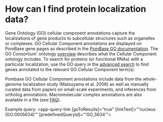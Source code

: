 # How can I find protein localization data?
<!-- pombase_categories: Finding data,Using ontologies -->


Gene Ontology (GO) cellular component annotations capture the
localizations of gene products to subcellular structures such as
organelles or complexes. GO Cellular Component annotations are
displayed on PomBase gene pages as described in the 
[PomBase GO documentation](/documentation/gene-page-gene-ontology).
The GO Consortium' ontology 
[overview](http://geneontology.org/docs/ontology-documentation/)
describes what the Cellular Component ontology includes. To
search for proteins (or functional RNAs) with a particular
localization, use the GO query in the [advanced search](/query) to
find genes annotated to the relevant GO Cellular Component term(s).

Pombase GO Cellular Component annotations include data from the
whole-genome localization study (Matsuyama et al. 2006) as well as
manually curated data from papers on small-scale experiments, and
inferences from ortholog annotations. Macromolecular complex
annotations are also available in a file (see
[FAQ](faq/there-list-protein-complexes-s.-pombe-and-their-subunits)).

Example query: <app-query-link [goToResults]="true" [linkText]="'nucleus (GO:0005634)'" [predefinedQueryId]="'GO_5634'">
</app-query-link>
